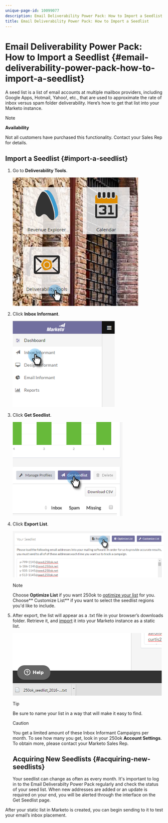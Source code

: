 ```yaml
---
unique-page-id: 10099077
description: Email Deliverability Power Pack: How to Import a Seedlist - Marketo Docs - Product Documentation
title: Email Deliverability Power Pack: How to Import a Seedlist
---
```


# Email Deliverability Power Pack: How to Import a Seedlist {#email-deliverability-power-pack-how-to-import-a-seedlist}

A seed list is a list of email accounts at multiple mailbox providers, including Google Apps, Hotmail, Yahoo!, etc., that are used to approximate the rate of inbox versus spam folder deliverability. Here’s how to get that list into your Marketo instance.

>[!NOTE]
>
>**Availability**
>
>Not all customers have purchased this functionality. Contact your Sales Rep for details.

## Import a Seedlist {#import-a-seedlist}

1. Go to **Deliverability Tools**.

   ![](assets/one-1.png)

1. Click **Inbox Informant**.

   ![](assets/two-1.png)

1. Click **Get Seedlist**.

   ![](assets/three-1.png)

1. Click **Export List**.

   ![](assets/four.png)

   >[!NOTE]
   >
   >Choose **Optimize List** if you want 250ok to [optimize your list](http://support.250ok.com/hc/en-us/articles/216763528-What-is-the-list-optimizer-and-why-should-I-use-it-) for you. Choose** Customize List** if you want to select the seedlist regions you'd like to include.

1. After export, the list will appear as a .txt file in your browser’s downloads folder. Retrieve it, and [import](../../../getting-started/quick-wins/import-a-list-of-people.md) it into your Marketo instance as a static list.

   ![](assets/five.png)

   >[!TIP]
   >
   >Be sure to name your list in a way that will make it easy to find.

   >[!CAUTION]
   >
   >You get a limited amount of these Inbox Informant Campaigns per month. To see how many you get, look in your 250ok **Account Settings**. To obtain more, please contact your Marketo Sales Rep.

   ## Acquiring New Seedlists {#acquiring-new-seedlists}

   Your seedlist can change as often as every month. It's important to log in to the Email Deliverabilty Power Pack regularly and check the status of your seed list. When new addresses are added or an update is required on your end, you will be alerted through the interface on the Get Seedlist page.

After your static list in Marketo is created, you can begin sending to it to test your email’s inbox placement. 